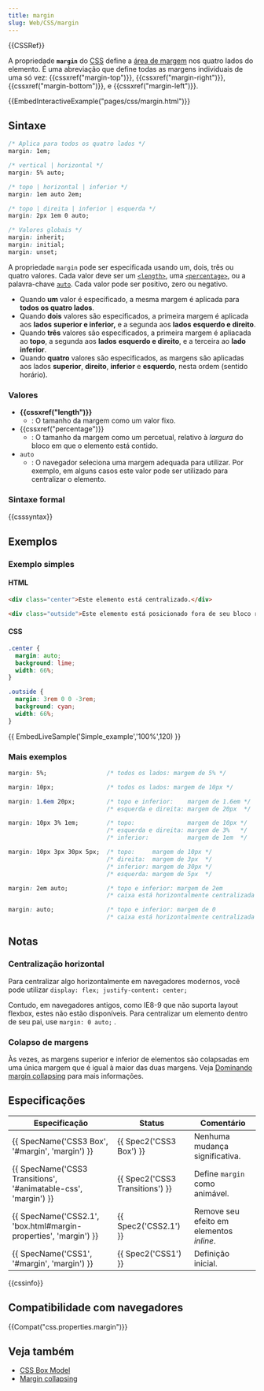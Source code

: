 ```yaml
---
title: margin
slug: Web/CSS/margin
---
```

{{CSSRef}}

A propriedade **`margin`** do [CSS](/pt-BR/docs/Web/CSS) define a [área de margem](/pt-BR/docs/Web/CSS/CSS_Box_Model/Introduction_to_the_CSS_box_model) nos quatro lados do elemento. É uma abreviação que define todas as margens individuais de uma só vez: {{cssxref("margin-top")}}, {{cssxref("margin-right")}}, {{cssxref("margin-bottom")}}, e {{cssxref("margin-left")}}.

{{EmbedInteractiveExample("pages/css/margin.html")}}

## Sintaxe

```css
/* Aplica para todos os quatro lados */
margin: 1em;

/* vertical | horizontal */
margin: 5% auto;

/* topo | horizontal | inferior */
margin: 1em auto 2em;

/* topo | direita | inferior | esquerda */
margin: 2px 1em 0 auto;

/* Valores globais */
margin: inherit;
margin: initial;
margin: unset;
```

A propriedade `margin` pode ser especificada usando um, dois, três ou quatro valores. Cada valor deve ser um [`<length>`](#length), uma [`<percentage>`](#percentage), ou a palavra-chave [`auto`](#auto). Cada valor pode ser positivo, zero ou negativo.

- Quando **um** valor é especificado, a mesma margem é aplicada para **todos os quatro lados**.
- Quando **dois** valores são especificados, a primeira margem é aplicada aos **lados** **superior e inferior,** e a segunda aos **lados** **esquerdo e direito**.
- Quando **três** valores são especificados, a primeira margem é apliacada ao **topo**, a segunda aos **lados** **esquerdo e direito**, e a terceira ao **lado** **inferior**.
- Quando **quatro** valores são especificados, as margens são aplicadas aos lados **superior**, **direito**, **inferior** e **esquerdo**, nesta ordem (sentido horário).

### Valores

- **{{cssxref("length")}}**
  - : O tamanho da margem como um valor fixo.
- {{cssxref("percentage")}}
  - : O tamanho da margem como um percetual, relativo à _largura_ do bloco em que o elemento está contido.
- `auto`
  - : O navegador seleciona uma margem adequada para utilizar. Por exemplo, em alguns casos este valor pode ser utilizado para centralizar o elemento.

### Sintaxe formal

{{csssyntax}}

## Exemplos

### Exemplo simples

#### HTML

```html
<div class="center">Este elemento está centralizado.</div>

<div class="outside">Este elemento está posicionado fora de seu bloco recipiente.</div>
```

#### CSS

```css
.center {
  margin: auto;
  background: lime;
  width: 66%;
}

.outside {
  margin: 3rem 0 0 -3rem;
  background: cyan;
  width: 66%;
}
```

{{ EmbedLiveSample('Simple_example','100%',120) }}

### Mais exemplos

```css
margin: 5%;                 /* todos os lados: margem de 5% */

margin: 10px;               /* todos os lados: margem de 10px */

margin: 1.6em 20px;         /* topo e inferior:    margem de 1.6em */
                            /* esquerda e direita: margem de 20px  */

margin: 10px 3% 1em;        /* topo:               margem de 10px */
                            /* esquerda e direita: margem de 3%   */
                            /* inferior:           margem de 1em  */

margin: 10px 3px 30px 5px;  /* topo:     margem de 10px */
                            /* direita:  margem de 3px  */
                            /* inferior: margem de 30px */
                            /* esquerda: margem de 5px  */

margin: 2em auto;           /* topo e inferior: margem de 2em          */
                            /* caixa está horizontalmente centralizada */

margin: auto;               /* topo e inferior: margem de 0            */
                            /* caixa está horizontalmente centralizada */
```

## Notas

### Centralização horizontal

Para centralizar algo horizontalmente em navegadores modernos, você pode utilizar `display: flex; justify-content: center;`

Contudo, em navegadores antigos, como IE8-9 que não suporta layout flexbox, estes não estão disponíveis. Para centralizar um elemento dentro de seu pai, use `margin: 0 auto;` .

### Colapso de margens

Às vezes, as margens superior e inferior de elementos são colapsadas em uma única margem que é igual à maior das duas margens. Veja [Dominando margin collapsing](/pt-BR/docs/Web/CSS/CSS_Box_Model/margin_collapsing) para mais informações.

## Especificações

| Especificação                                                                        | Status                                   | Comentário                               |
| ------------------------------------------------------------------------------------ | ---------------------------------------- | ---------------------------------------- |
| {{ SpecName('CSS3 Box', '#margin', 'margin') }}                     | {{ Spec2('CSS3 Box') }}         | Nenhuma mudança significativa.           |
| {{ SpecName('CSS3 Transitions', '#animatable-css', 'margin') }} | {{ Spec2('CSS3 Transitions') }} | Define `margin` como animável.           |
| {{ SpecName('CSS2.1', 'box.html#margin-properties', 'margin') }} | {{ Spec2('CSS2.1') }}             | Remove seu efeito em elementos _inline_. |
| {{ SpecName('CSS1', '#margin', 'margin') }}                             | {{ Spec2('CSS1') }}                 | Definição inicial.                       |

{{cssinfo}}

## Compatibilidade com navegadores

{{Compat("css.properties.margin")}}

## Veja também

- [CSS Box Model](/en/CSS/box_model)
- [Margin collapsing](/en/CSS/margin_collapsing)
